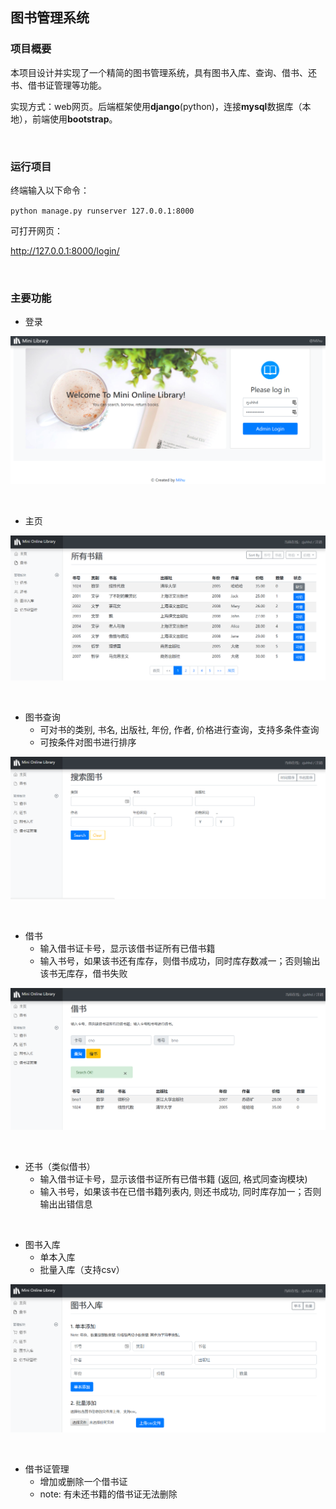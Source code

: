 ## 图书管理系统

### 项目概要

本项目设计并实现了一个精简的图书管理系统，具有图书入库、查询、借书、还书、借书证管理等功能。

实现方式：web网页。后端框架使用**django**(python)，连接**mysql**数据库（本地），前端使用**bootstrap**。

<br/>

### 运行项目

终端输入以下命令：

`python manage.py runserver 127.0.0.1:8000`

可打开网页：

http://127.0.0.1:8000/login/

<br/>

### 主要功能

* 登录

![landing](screenshots\landing.png)

<br/>

* 主页

![books](screenshots\books.png)


<br/>


* 图书查询
  - 可对书的类别, 书名, 出版社, 年份, 作者, 价格进行查询，支持多条件查询
  - 可按条件对图书进行排序

![search](screenshots\search.png)

<br/>

* 借书
  - 输入借书证卡号，显示该借书证所有已借书籍
  - 输入书号，如果该书还有库存，则借书成功，同时库存数减一；否则输出该书无库存，借书失败

![borrow](screenshots\borrow.png)

<br/>

* 还书（类似借书）
  - 输入借书证卡号，显示该借书证所有已借书籍 (返回, 格式同查询模块) 
  - 输入书号，如果该书在已借书籍列表内, 则还书成功, 同时库存加一；否则输出出错信息

<br/>

* 图书入库
  - 单本入库
  - 批量入库（支持csv）

![add](screenshots\add.png)

<br/>

* 借书证管理
  - 增加或删除一个借书证
  - note: 有未还书籍的借书证无法删除
  
<br/>
